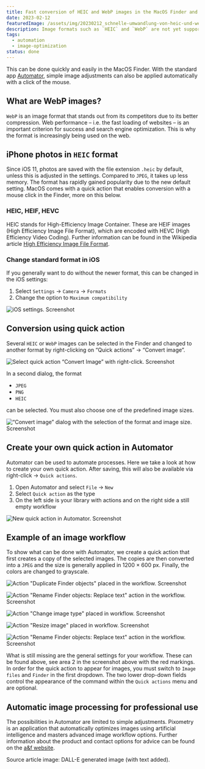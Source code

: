 ```yaml
---
title: Fast conversion of HEIC and WebP images in the MacOS Finder and further possibilities with Automator
date: 2023-02-12
featuredImage: /assets/img/20230212_schnelle-umwandlung-von-heic-und-webp-bildern-im-macos-finder-und-weitere-moeglichkeiten-mit-automator.png
description: Image formats such as `HEIC` and `WebP` are not yet supported by many applications. Therefore, there are always situations in which you have to convert images into a `JPEG` or `PNG`.
tags:
  - automation
  - image-optimization
status: done
---
```

This can be done quickly and easily in the MacOS Finder. With the standard app [Automator](https://support.apple.com/en-us/guide/automator/welcome/mac), simple image adjustments can also be applied automatically with a click of the mouse.

## What are WebP images?

`WebP` is an image format that stands out from its competitors due to its better compression. Web performance – i.e. the fast loading of websites – is an important criterion for success and search engine optimization. This is why the format is increasingly being used on the web.

## iPhone photos in `HEIC` format

Since iOS 11, photos are saved with the file extension `.heic` by default, unless this is adjusted in the settings. Compared to `JPEG`, it takes up less memory. The format has rapidly gained popularity due to the new default setting. MacOS comes with a quick action that enables conversion with a mouse click in the Finder, more on this below.

### HEIC, HEIF, HEVC

HEIC stands for High-Efficiency Image Container. These are HEIF images (High Efficiency Image File Format), which are encoded with HEVC (High Efficiency Video Coding). Further information can be found in the Wikipedia article [High Efficiency Image File Format](https://en.wikipedia.org/wiki/High_Efficiency_Image_File_Format).

### Change standard format in iOS

If you generally want to do without the newer format, this can be changed in the iOS settings:

1. Select `Settings` → `Camera` → `Formats`
2. Change the option to `Maximum compatibility`

![iOS settings. Screenshot](/assets/img/20230212_schnelle-umwandlung-von-heic-und-webp-bildern-im-macos-finder-und-weitere-moeglichkeiten-mit-automator_1.jpeg)

## Conversion using quick action

Several `HEIC` or `WebP` images can be selected in the Finder and changed to another format by right-clicking on “Quick actions” → “Convert image”.

![Select quick action “Convert Image” with right-click. Screenshot](/assets/img/20230212_schnelle-umwandlung-von-heic-und-webp-bildern-im-macos-finder-und-weitere-moeglichkeiten-mit-automator_2.png)


In a second dialog, the format

- `JPEG`
- `PNG`
- `HEIC`

can be selected. You must also choose one of the predefined image sizes.

![“Convert image” dialog with the selection of the format and image size. Screenshot](/assets/img/20230212_schnelle-umwandlung-von-heic-und-webp-bildern-im-macos-finder-und-weitere-moeglichkeiten-mit-automator_3.png)

## Create your own quick action in Automator

Automator can be used to automate processes. Here we take a look at how to create your own quick action. After saving, this will also be available via right-click → `Quick actions`.

1. Open Automator and select `File` → `New`
2. Select `Quick action` as the type
3. On the left side is your library with actions and on the right side a still empty workflow

![New quick action in Automator. Screenshot](/assets/img/20230212_schnelle-umwandlung-von-heic-und-webp-bildern-im-macos-finder-und-weitere-moeglichkeiten-mit-automator_4.png)

## Example of an image workflow

To show what can be done with Automator, we create a quick action that first creates a copy of the selected images. The copies are then converted into a `JPEG` and the size is generally applied in 1200 × 600 px. Finally, the colors are changed to grayscale.

![Action "Duplicate Finder objects" placed in the workflow. Screenshot](/assets/img/20230212_schnelle-umwandlung-von-heic-und-webp-bildern-im-macos-finder-und-weitere-moeglichkeiten-mit-automator_5.png)

![Action "Rename Finder objects: Replace text" action in the workflow. Screenshot](/assets/img/20230212_schnelle-umwandlung-von-heic-und-webp-bildern-im-macos-finder-und-weitere-moeglichkeiten-mit-automator_6.png)

![Action "Change image type" placed in workflow. Screenshot](/assets/img/20230212_schnelle-umwandlung-von-heic-und-webp-bildern-im-macos-finder-und-weitere-moeglichkeiten-mit-automator_7.png)

![Action "Resize image" placed in workflow. Screenshot](/assets/img/20230212_schnelle-umwandlung-von-heic-und-webp-bildern-im-macos-finder-und-weitere-moeglichkeiten-mit-automator_8.png)

![Action "Rename Finder objects: Replace text" action in the workflow. Screenshot](/assets/img/20230212_schnelle-umwandlung-von-heic-und-webp-bildern-im-macos-finder-und-weitere-moeglichkeiten-mit-automator_9.png)

What is still missing are the general settings for your workflow. These can be found above, see area 2 in the screenshot above with the red markings. In order for the quick action to appear for images, you must switch to `Image files` and `Finder` in the first dropdown. The two lower drop-down fields control the appearance of the command within the `Quick actions` menu and are optional.

## Automatic image processing for professional use

The possibilities in Automator are limited to simple adjustments. Pixometry is an application that automatically optimizes images using artificial intelligence and masters advanced image workflow options. Further information about the product and contact options for advice can be found on the [a&f website](https://www.a-f.ch/produkte/pixometry/).

Source article image: DALL-E generated image (with text added).
